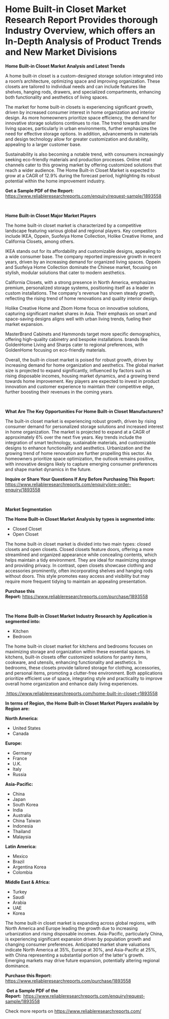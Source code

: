 <p><h1>Home Built-in Closet Market Research Report Provides thorough Industry Overview, which offers an In-Depth Analysis of Product Trends and New Market Divisions</h1></p><p><strong>Home Built-in Closet Market Analysis and Latest Trends</strong></p>
<p><p>A home built-in closet is a custom-designed storage solution integrated into a room’s architecture, optimizing space and improving organization. These closets are tailored to individual needs and can include features like shelves, hanging rods, drawers, and specialized compartments, enhancing both functionality and aesthetics of living spaces.</p><p>The market for home built-in closets is experiencing significant growth, driven by increased consumer interest in home organization and interior design. As more homeowners prioritize space efficiency, the demand for innovative storage solutions continues to rise. The trend towards smaller living spaces, particularly in urban environments, further emphasizes the need for effective storage options. In addition, advancements in materials and design technology allow for greater customization and durability, appealing to a larger customer base.</p><p>Sustainability is also becoming a notable trend, with consumers increasingly seeking eco-friendly materials and production processes. Online retail channels cater to this growing market by offering customized solutions that reach a wider audience. The Home Built-in Closet Market is expected to grow at a CAGR of 12.9% during the forecast period, highlighting its robust potential within the home improvement industry.</p></p>
<p><strong>Get a Sample PDF of the Report:&nbsp;</strong> <a href="https://www.reliableresearchreports.com/enquiry/request-sample/1893558?utm_campaign=2327&utm_medium=2&utm_source=Github&utm_content=ia&utm_term=10022025&utm_id=home-built-in-closet">https://www.reliableresearchreports.com/enquiry/request-sample/1893558</a></p>
<p>&nbsp;</p>
<p><strong>Home Built-in Closet Major Market Players</strong></p>
<p><p>The home built-in closet market is characterized by a competitive landscape featuring various global and regional players. Key competitors include IKEA, Oppein, Suofeiya Home Collection, Holike Creative Home, and California Closets, among others. </p><p>IKEA stands out for its affordability and customizable designs, appealing to a wide consumer base. The company reported impressive growth in recent years, driven by an increasing demand for organized living spaces. Oppein and Suofeiya Home Collection dominate the Chinese market, focusing on stylish, modular solutions that cater to modern aesthetics.</p><p>California Closets, with a strong presence in North America, emphasizes premium, personalized storage systems, positioning itself as a leader in custom installations. The company's revenue has shown steady growth, reflecting the rising trend of home renovations and quality interior design.</p><p>Holike Creative Home and Zbom Home focus on innovative solutions, capturing significant market shares in Asia. Their emphasis on smart and space-saving designs aligns well with urban living trends, fueling their market expansion.</p><p>MasterBrand Cabinets and Hammonds target more specific demographics, offering high-quality cabinetry and bespoke installations. brands like GoldenHome Living and Sharps cater to regional preferences, with GoldenHome focusing on eco-friendly materials.</p><p>Overall, the built-in closet market is poised for robust growth, driven by increasing demand for home organization and aesthetics. The global market size is projected to expand significantly, influenced by factors such as rising disposable incomes, housing market dynamics, and a growing trend towards home improvement. Key players are expected to invest in product innovation and customer experience to maintain their competitive edge, further boosting their revenues in the coming years.</p></p>
<p>&nbsp;</p>
<p><strong>What Are The Key Opportunities For Home Built-in Closet Manufacturers?</strong></p>
<p><p>The built-in closet market is experiencing robust growth, driven by rising consumer demand for personalized storage solutions and increased interest in home organization. The market is projected to expand at a CAGR of approximately 6% over the next five years. Key trends include the integration of smart technology, sustainable materials, and customizable designs to enhance functionality and aesthetics. Urbanization and the growing trend of home renovation are further propelling this sector. As homeowners prioritize space optimization, the outlook remains positive, with innovative designs likely to capture emerging consumer preferences and shape market dynamics in the future.</p></p>
<p><strong>Inquire or Share Your Questions If Any Before Purchasing This Report:</strong> <a href="https://www.reliableresearchreports.com/enquiry/pre-order-enquiry/1893558?utm_campaign=2327&utm_medium=2&utm_source=Github&utm_content=ia&utm_term=10022025&utm_id=home-built-in-closet">https://www.reliableresearchreports.com/enquiry/pre-order-enquiry/1893558</a></p>
<p>&nbsp;</p>
<p><strong>Market Segmentation</strong></p>
<p><strong>The Home Built-in Closet Market Analysis by types is segmented into:</strong></p>
<p><ul><li>Closed Closet</li><li>Open Closet</li></ul></p>
<p><p>The home built-in closet market is divided into two main types: closed closets and open closets. Closed closets feature doors, offering a more streamlined and organized appearance while concealing contents, which helps maintain a tidy environment. They are ideal for maximizing storage and providing privacy. In contrast, open closets showcase clothing and accessories prominently, often incorporating shelves and hanging rods without doors. This style promotes easy access and visibility but may require more frequent tidying to maintain an appealing presentation.</p></p>
<p><strong>Purchase this Report:&nbsp;</strong><a href="https://www.reliableresearchreports.com/purchase/1893558?utm_campaign=2327&utm_medium=2&utm_source=Github&utm_content=ia&utm_term=10022025&utm_id=home-built-in-closet">https://www.reliableresearchreports.com/purchase/1893558</a></p>
<p>&nbsp;</p>
<p><strong>The Home Built-in Closet Market Industry Research by Application is segmented into:</strong></p>
<p><ul><li>Kitchen</li><li>Bedroom</li></ul></p>
<p><p>The home built-in closet market for kitchens and bedrooms focuses on maximizing storage and organization within these essential spaces. In kitchens, built-in closets offer customized solutions for pantry items, cookware, and utensils, enhancing functionality and aesthetics. In bedrooms, these closets provide tailored storage for clothing, accessories, and personal items, promoting a clutter-free environment. Both applications prioritize efficient use of space, integrating style and practicality to improve overall home organization and enhance daily living experiences.</p></p>
<p><a href="https://www.reliableresearchreports.com/home-built-in-closet-r1893558?utm_campaign=2327&utm_medium=2&utm_source=Github&utm_content=ia&utm_term=10022025&utm_id=home-built-in-closet">&nbsp;https://www.reliableresearchreports.com/home-built-in-closet-r1893558</a></p>
<p><strong>In terms of Region, the Home Built-in Closet Market Players available by Region are:</strong></p>
<p>
    <p> <strong> North America: </strong>
        <ul>
            <li>United States</li>
            <li>Canada</li>
        </ul>
        </p> 
    <p> <strong> Europe: </strong>
        <ul>
            <li>Germany</li>
            <li>France</li>
            <li>U.K.</li>
            <li>Italy</li>
            <li>Russia</li>
        </ul>
        </p> 
    <p> <strong> Asia-Pacific: </strong>
        <ul>
            <li>China</li>
            <li>Japan</li>
            <li>South Korea</li>
            <li>India</li>
            <li>Australia</li>
            <li>China Taiwan</li>
            <li>Indonesia</li>
            <li>Thailand</li>
            <li>Malaysia</li>
        </ul>
        </p> 
    <p> <strong> Latin America: </strong>
        <ul>
            <li>Mexico</li>
            <li>Brazil</li>
            <li>Argentina Korea</li>
            <li>Colombia</li>
        </ul>
        </p> 
    <p> <strong> Middle East & Africa: </strong>
        <ul>
            <li>Turkey</li>
            <li>Saudi</li>
            <li>Arabia</li>
            <li>UAE</li>
            <li>Korea</li>
        </ul>
    </p>
    </p>
<p><p>The home built-in closet market is expanding across global regions, with North America and Europe leading the growth due to increasing urbanization and rising disposable incomes. Asia-Pacific, particularly China, is experiencing significant expansion driven by population growth and changing consumer preferences. Anticipated market share valuations indicate North America at 35%, Europe at 30%, and Asia-Pacific at 25%, with China representing a substantial portion of the latter's growth. Emerging markets may drive future expansion, potentially altering regional dominance.</p></p>
<p><strong>Purchase this Report: </strong><a href="https://www.reliableresearchreports.com/purchase/1893558?utm_campaign=2327&utm_medium=2&utm_source=Github&utm_content=ia&utm_term=10022025&utm_id=home-built-in-closet">https://www.reliableresearchreports.com/purchase/1893558</a></p>
<p>&nbsp;<strong>Get a Sample PDF of the Report:&nbsp;&nbsp;</strong><a href="https://www.reliableresearchreports.com/enquiry/request-sample/1893558?utm_campaign=2327&utm_medium=2&utm_source=Github&utm_content=ia&utm_term=10022025&utm_id=home-built-in-closet">https://www.reliableresearchreports.com/enquiry/request-sample/1893558</a></p>
<p><strong></strong></p>
<p>Check more reports on <a href="https://www.reliableresearchreports.com/?utm_campaign=2327&utm_medium=2&utm_source=Github&utm_content=ia&utm_term=10022025&utm_id=home-built-in-closet">https://www.reliableresearchreports.com/</a></p>